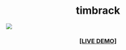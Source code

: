 <h1 align="center">timbrack</h1>
<img src="https://blogger.googleusercontent.com/img/b/R29vZ2xl/AVvXsEgHKr9KGujshkJ1Sgjd7lVwYte5HntKkPiPdnHLMtJoErxIbpxvHeBwNF27nolor-_UJ4cg2L09zJuvR11KSaAK6eFhric-pMyE_v_vcnucoYIdiRX0A1PZQeQyjkm3Z3zDzi-YZJmx3ZFV6GlPSNHcEVNZ_onsm1vJeiPOHlWSDGqaEMhxmzXOvTKG8Q/s1600/Recording%202022-10-31%20at%2021.27.14.gif">
<h3 align="center"><a href="https://levelupdefy.github.io/timbrack/">[LIVE DEMO]</a></h3>
